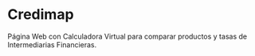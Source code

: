 # Credimap
Página Web con Calculadora Virtual para comparar productos y tasas de Intermediarias Financieras.
